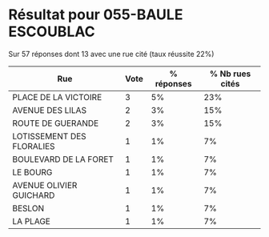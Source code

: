 # Résultat pour 055-BAULE ESCOUBLAC

Sur 57 réponses dont 13 avec une rue cité (taux réussite 22%)

| Rue | Vote | % réponses | % Nb rues cités|
|-----|------|------------|----------------|
| PLACE DE LA VICTOIRE | 3 | 5% | 23%|
| AVENUE DES LILAS | 2 | 3% | 15%|
| ROUTE DE GUERANDE | 2 | 3% | 15%|
| LOTISSEMENT DES FLORALIES | 1 | 1% | 7%|
| BOULEVARD DE LA FORET | 1 | 1% | 7%|
| LE BOURG | 1 | 1% | 7%|
| AVENUE OLIVIER GUICHARD | 1 | 1% | 7%|
| BESLON | 1 | 1% | 7%|
| LA PLAGE | 1 | 1% | 7%|
